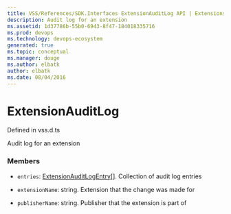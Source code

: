 ```yaml
---
title: VSS/References/SDK.Interfaces ExtensionAuditLog API | Extensions for Visual Studio Team Services
description: Audit log for an extension
ms.assetid: 1d37786b-55b0-6943-8f47-184018335716
ms.prod: devops
ms.technology: devops-ecosystem
generated: true
ms.topic: conceptual
ms.manager: douge
ms.author: elbatk
author: elbatk
ms.date: 08/04/2016
---
```


# ExtensionAuditLog

Defined in vss.d.ts


Audit log for an extension 

### Members

* `entries`: [ExtensionAuditLogEntry](../../../VSS/References/SDK_Interfaces/ExtensionAuditLogEntry.md)[]. Collection of audit log entries

* `extensionName`: string. Extension that the change was made for

* `publisherName`: string. Publisher that the extension is part of

